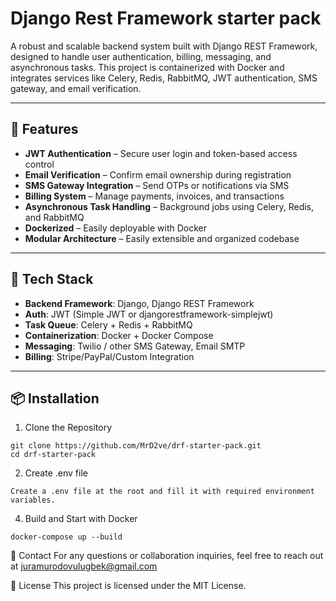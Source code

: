 # Django Rest Framework starter pack

A robust and scalable backend system built with Django REST Framework, designed to handle user authentication, billing, messaging, and asynchronous tasks. This project is containerized with Docker and integrates services like Celery, Redis, RabbitMQ, JWT authentication, SMS gateway, and email verification.

---

## 🚀 Features

- **JWT Authentication** – Secure user login and token-based access control
- **Email Verification** – Confirm email ownership during registration
- **SMS Gateway Integration** – Send OTPs or notifications via SMS
- **Billing System** – Manage payments, invoices, and transactions
- **Asynchronous Task Handling** – Background jobs using Celery, Redis, and RabbitMQ
- **Dockerized** – Easily deployable with Docker
- **Modular Architecture** – Easily extensible and organized codebase

---

## 🧱 Tech Stack

- **Backend Framework**: Django, Django REST Framework
- **Auth**: JWT (Simple JWT or djangorestframework-simplejwt)
- **Task Queue**: Celery + Redis + RabbitMQ
- **Containerization**: Docker + Docker Compose
- **Messaging**: Twilio / other SMS Gateway, Email SMTP
- **Billing**: Stripe/PayPal/Custom Integration

---

## 📦 Installation

1. Clone the Repository
```
git clone https://github.com/MrD2ve/drf-starter-pack.git
cd drf-starter-pack
```


2. Create .env file
```
Create a .env file at the root and fill it with required environment variables.
```

4. Build and Start with Docker
```
docker-compose up --build
```

📧 Contact
For any questions or collaboration inquiries, feel free to reach out at juramurodovulugbek@gmail.com

📄 License
This project is licensed under the MIT License.
